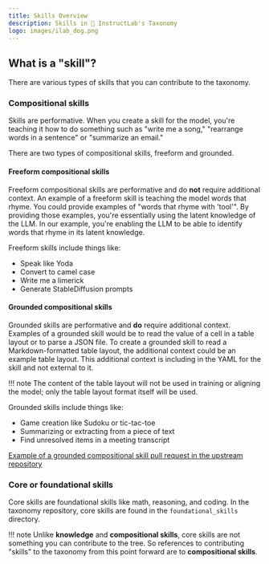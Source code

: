 ```yaml
---
title: Skills Overview
description: Skills in 🐶 InstructLab's Taxonomy
logo: images/ilab_dog.png
---
```

## What is a "skill"?

There are various types of skills that you can contribute to the taxonomy.

### Compositional skills

Skills are performative. When you create a skill for the model, you're teaching it how to do something such as "write me a song," "rearrange words in a sentence" or "summarize an email."

There are two types of compositional skills, freeform and grounded.

#### Freeform compositional skills

Freeform compositional skills are performative and do **not** require additional context. An example of a freeform skill is teaching the model words that rhyme. You could provide examples of "words that rhyme with 'tool'". By providing those examples, you're essentially using the latent knowledge of the LLM. In our example, you're enabling the LLM to be able to identify words that rhyme in its latent knowledge.

Freeform skills include things like:

* Speak like Yoda
* Convert to camel case
* Write me a limerick
* Generate StableDiffusion prompts

#### Grounded compositional skills

Grounded skills are performative and **do** require additional context. Examples of a grounded skill would be to read the value of a cell in a table layout or to parse a JSON file. To create a grounded skill to read a Markdown-formatted table layout, the additional context could be an example table layout. This additional context is including in the YAML for the skill and not external to it.

!!! note
    The content of the table layout will not be used in training or aligning the model; only the table layout format itself will be used.

Grounded skills include things like:

* Game creation like Sudoku or tic-tac-toe
* Summarizing or extracting from a piece of text
* Find unresolved items in a meeting transcript

[Example of a grounded compositional skill pull request in the upstream repository](https://github.com/instructlab/taxonomy/pull/250)

### Core or foundational skills

Core skills are foundational skills like math, reasoning, and coding. In the taxonomy repository, core skills are found in the `foundational_skills` directory.

!!! note
    Unlike **knowledge** and **compositional skills**, core skills are not something you can contribute to the tree. So references to contributing "skills" to the taxonomy from this point forward are to **compositional skills**.